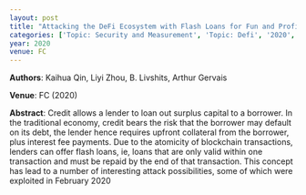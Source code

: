 ```yaml
---
layout: post
title: "Attacking the DeFi Ecosystem with Flash Loans for Fun and Profit"
categories: ['Topic: Security and Measurement', 'Topic: Defi', '2020', 'Venue: FC']
year: 2020
venue: FC
---
```

**Authors**: Kaihua Qin, Liyi Zhou, B. Livshits, Arthur Gervais

**Venue**: FC (2020)

**Abstract**: Credit allows a lender to loan out surplus capital to a borrower. In the traditional economy, credit bears the risk that the borrower may default on its debt, the lender hence requires upfront collateral from the borrower, plus interest fee payments. Due to the atomicity of blockchain transactions, lenders can offer flash loans, ie, loans that are only valid within one transaction and must be repaid by the end of that transaction. This concept has lead to a number of interesting attack possibilities, some of which were exploited in February 2020

